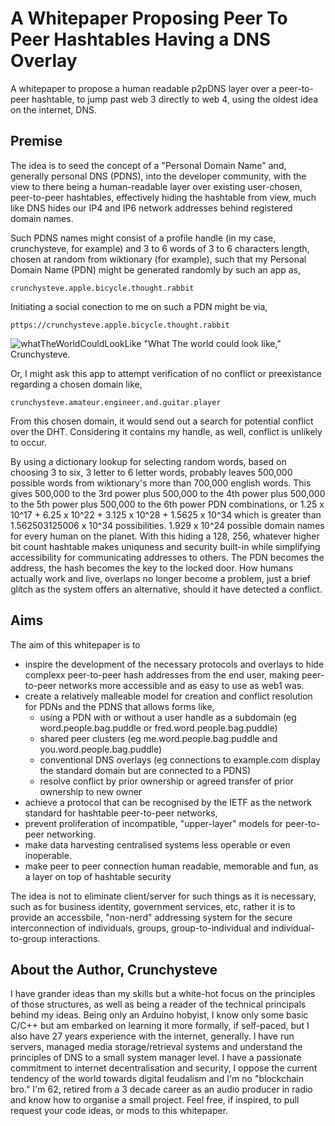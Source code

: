 # A Whitepaper Proposing Peer To Peer Hashtables Having a DNS Overlay

A whitepaper to propose a human readable p2pDNS layer over a peer-to-peer hashtable, to jump past web 3 directly to web 4, using the oldest idea 
on the internet, DNS.

## Premise
The idea is to seed the concept of a "Personal Domain Name" and, generally personal DNS (PDNS), into the developer community, with the view to 
there being a human-readable layer over existing user-chosen, peer-to-peer hashtables, effectively hiding the hashtable from view, much like DNS 
hides our IP4 and IP6 network addresses behind registered domain names.

Such PDNS names might consist of a profile handle (in my case, crunchysteve, for example) and 3 to 6 words of 3 to 6 characters length, chosen at 
random from wiktionary (for example), such that my Personal Domain Name (PDN) might be generated randomly by such an app as, 

```crunchysteve.apple.bicycle.thought.rabbit```

Initiating a social conection to me on such a PDN might be via,

```pttps://crunchysteve.apple.bicycle.thought.rabbit```

![whatTheWorldCouldLookLike](https://github.com/crunchysteve/peer-to-peer-dns-overlay/assets/46626696/c36357ad-0033-448d-8ee8-f42bd38c7129)
"What The world could look like," Crunchysteve.


Or, I might ask this app to attempt verification of no conflict or preexistance regarding a chosen domain like,

```crunchysteve.amateur.engineer.and.guitar.player```

From this chosen domain, it would send out a search for potential conflict over the DHT. Considering it contains my handle, as well,
conflict is unlikely to occur.

By using a dictionary lookup for selecting random words, based on choosing 3 to six, 3 letter to 6 letter words, probably leaves 500,000 possible
words from wiktionary's more than 700,000 english words. This gives 500,000 to the 3rd power plus 500,000 to the 4th power plus 500,000 to the 
5th power plus 500,000 to the 6th power PDN combinations, or 1.25 x 10^17 + 6.25 x 10^22 + 3.125 x 10^28 + 1.5625 x 10^34 which is greater than 
1.562503125006 x 10^34 possibilities. 1.929 x 10^24 possible domain names for every human on the planet. With this hiding a 128, 256, whatever 
higher bit count hashtable makes uniquness and security built-in while simplifying accessibility for communicating addresses to others. The PDN
becomes the address, the hash becomes the key to the locked door. How humans actually work and live, overlaps no longer become a problem, just
a brief glitch as the system offers an alternative, should it have detected a conflict.

## Aims
The aim of this whitepaper is to 
 - inspire the development of the necessary protocols and overlays to hide complexx peer-to-peer hash addresses from
the end user, making peer-to-peer networks more accessible and as easy to use as web1 was.
 - create a relatively malleable model for creation and conflict resolution for PDNs and the PDNS that allows forms like,
   - using a PDN with or without a user handle as a subdomain (eg word.people.bag.puddle or fred.word.people.bag.puddle)
   - shared peer clusters (eg me.word.people.bag.puddle and you.word.people.bag.puddle)
   - conventional DNS overlays (eg connections to example.com display the standard domain but are connected to a PDNS)
   - resolve conflict by prior ownership or agreed transfer of prior ownership to new owner
 - achieve a protocol that can be recognised by the IETF as the network standard for hashtable peer-to-peer networks,
 - prevent proliferation of incompatible, "upper-layer" models for peer-to-peer networking.
 - make data harvesting centralised systems less operable or even inoperable.
 - make peer to peer connection human readable, memorable and fun, as a layer on top of hashtable security

The idea is not to eliminate client/server for such things as it is necessary, such as for business identity, government services, etc, rather it
is to provide an accessbile, "non-nerd" addressing system for the secure interconnection of individuals, groups, group-to-individual and 
individual-to-group interactions.

## About the Author, Crunchysteve
I have grander ideas than my skills but a white-hot focus on the principles of those structures, as well as being a reader of the technical 
principals behind my ideas. Being only an Arduino hobyist, I know only some basic C/C++ but am embarked on learning it more formally, if
self-paced, but I also have 27 years experience with the internet, generally. I have run servers, managed media storage/retrieval systems and
understand the principles of DNS to a small system manager level. I have a passionate commitment to internet decentralisation and security, I
oppose the current tendency of the world towards digital feudalism and I'm no "blockchain bro." I'm 62, retired from a 3 decade career as an
audio producer in radio and know how to organise a small project. Feel free, if inspired, to pull request your code ideas, or mods to this
whitepaper.
